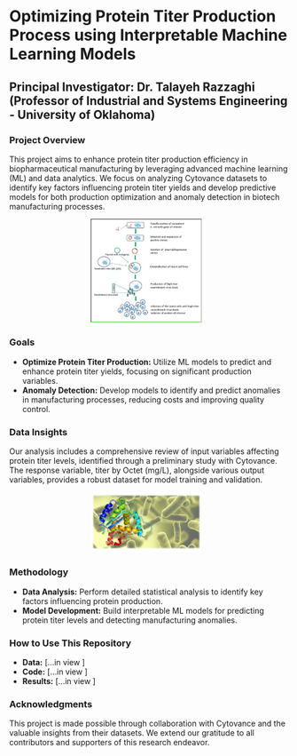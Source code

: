# Optimizing Protein Titer Production Process using Interpretable Machine Learning Models


## Principal Investigator: Dr. Talayeh Razzaghi (Professor of Industrial and Systems Engineering - University of Oklahoma)


### Project Overview
This project aims to enhance protein titer production efficiency in biopharmaceutical manufacturing by leveraging advanced machine learning (ML) and data analytics. We focus on analyzing Cytovance datasets to identify key factors influencing protein titer yields and develop predictive models for both production optimization and anomaly detection in biotech manufacturing processes.

<div align="center">
    <img src="images/prot-expression-fig4.png" width="200" style="margin-right: 10px;"/>
</div>


### Goals
- **Optimize Protein Titer Production:** Utilize ML models to predict and enhance protein titer yields, focusing on significant production variables.
- **Anomaly Detection:** Develop models to identify and predict anomalies in manufacturing processes, reducing costs and improving quality control.


### Data Insights
Our analysis includes a comprehensive review of input variables affecting protein titer levels, identified through a preliminary study with Cytovance. The response variable, titer by Octet (mg/L), alongside various output variables, provides a robust dataset for model training and validation.

<div align="center">
    <img src="images/recombinant_protein.jpg" width="200" style="margin-right: 10px;"/>
</div>


### Methodology
- **Data Analysis:** Perform detailed statistical analysis to identify key factors influencing protein production.
- **Model Development:** Build interpretable ML models for predicting protein titer levels and detecting manufacturing anomalies.


### How to Use This Repository
- **Data:** [...in view ]
- **Code:** [...in view ]
- **Results:** [...in view ]


### Acknowledgments
This project is made possible through collaboration with Cytovance and the valuable insights from their datasets. We extend our gratitude to all contributors and supporters of this research endeavor.